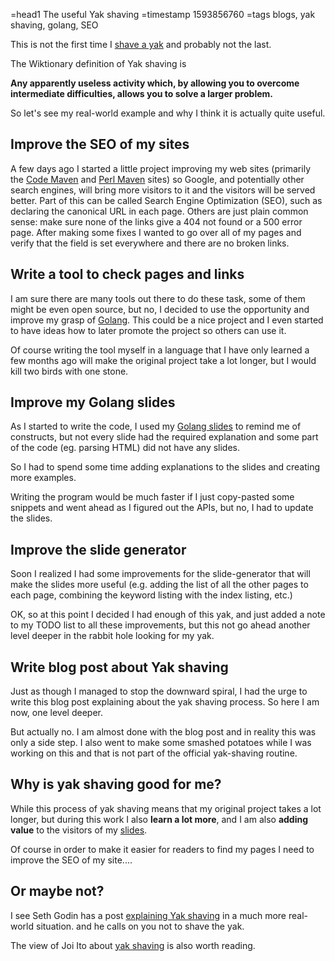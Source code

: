 =head1 The useful Yak shaving
=timestamp 1593856760
=tags blogs, yak shaving, golang, SEO



This is not the first time I <a href="/yak-shaving.html">shave a yak</a> and probably not the last.

The Wiktionary definition of Yak shaving is

<b>Any apparently useless activity which, by allowing you to overcome intermediate difficulties, allows you to solve a larger problem.</b>

So let's see my real-world example and why I think it is actually quite useful.



<h2>Improve the SEO of my sites</h2>

A few days ago I started a little project improving my web sites (primarily the <a href="https://code-maven.com/">Code Maven</a>
and <a href="https://perlmaven.com/">Perl Maven</a> sites) so Google, and potentially other search engines, will bring more visitors
to it and the visitors will be served better. Part of this can be called Search Engine Optimization (SEO), such as declaring the canonical URL
in each page. Others are just plain common sense: make sure none of the links give a 404 not found or a 500 error page.
After making some fixes I wanted to go over all of my pages and verify that the field is set everywhere and there are no broken links.

<h2>Write a tool to check pages and links</h2>

I am sure there are many tools out there to do these task, some of them might be even open source, but no, I decided to use the opportunity
and improve my grasp of <a href="https://code-maven.com/go">Golang</a>. This could be a nice project and I even started to have ideas how to later
promote the project so others can use it.

Of course writing the tool myself in a language that I have only learned a few months ago will make the original project take a lot longer,
but I would kill two birds with one stone.

<h2>Improve my Golang slides</h2>

As I started to write the code, I used my <a href="https://code-maven.com/slides/golang/">Golang slides</a> to remind me of constructs,
but not every slide had the required explanation and some part of the code (eg. parsing HTML) did not have any slides.

So I had to spend some time adding explanations to the slides and creating more examples.

Writing the program would be much faster if I just copy-pasted some snippets and went ahead as I figured out the APIs, but no, I had
to update the slides.

<h2>Improve the slide generator</h2>

Soon I realized I had some improvements for the slide-generator that will make the slides more useful (e.g. adding the list of all the other pages
to each page, combining the keyword listing with the index listing, etc.)

OK, so at this point I decided I had enough of this yak, and just added a note to my TODO list to all these improvements, but this not go
ahead another level deeper in the rabbit hole looking for my yak.

<h2>Write blog post about Yak shaving</h2>

Just as though I managed to stop the downward spiral, I had the urge to write this blog post explaining about the yak shaving process.
So here I am now, one level deeper.

But actually no. I am almost done with the blog post and in reality this was only a side step.
I also went to make some smashed potatoes while I was working on this and that is not part of the official yak-shaving routine.

<h2>Why is yak shaving good for me?</h2>

While this process of yak shaving means that my original project takes a lot longer, but during this work I also <b>learn a lot more</b>,
and I am also <b>adding value</b> to the visitors of my <a href="https://code-maven.com/slides/">slides</a>.

Of course in order to make it easier for readers to find my pages I need to improve the SEO of my site....


<h2>Or maybe not?</h2>

I see Seth Godin has a post <a href="https://seths.blog/2005/03/dont_shave_that/">explaining Yak shaving</a> in a much more real-world situation.
and he calls on you not to shave the yak.

The view of Joi Ito about <a href="https://joi.ito.com/weblog/2005/03/05/yak-shaving.html">yak shaving</a> is also worth reading.

